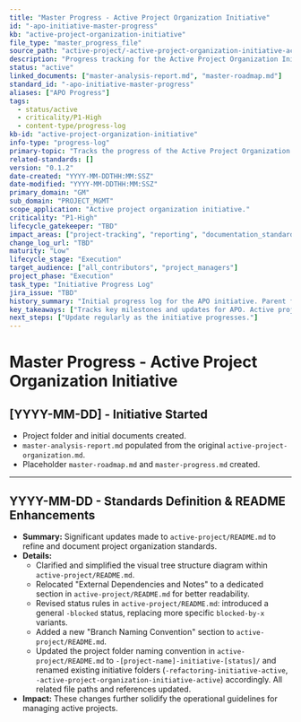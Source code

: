 ```yaml
---
title: "Master Progress - Active Project Organization Initiative"
id: "-apo-initiative-master-progress"
kb: "active-project-organization-initiative"
file_type: "master_progress_file"
source_path: "active-project/-active-project-organization-initiative-active/master-progress.md"
description: "Progress tracking for the Active Project Organization Initiative."
status: "active"
linked_documents: ["master-analysis-report.md", "master-roadmap.md"]
standard_id: "-apo-initiative-master-progress"
aliases: ["APO Progress"]
tags:
  - status/active
  - criticality/P1-High
  - content-type/progress-log
kb-id: "active-project-organization-initiative"
info-type: "progress-log"
primary-topic: "Tracks the progress of the Active Project Organization initiative."
related-standards: []
version: "0.1.2"
date-created: "YYYY-MM-DDTHH:MM:SSZ"
date-modified: "YYYY-MM-DDTHH:MM:SSZ"
primary_domain: "GM"
sub_domain: "PROJECT_MGMT"
scope_application: "Active project organization initiative."
criticality: "P1-High"
lifecycle_gatekeeper: "TBD"
impact_areas: ["project-tracking", "reporting", "documentation_standards"]
change_log_url: "TBD"
maturity: "Low"
lifecycle_stage: "Execution"
target_audience: ["all_contributors", "project_managers"]
project_phase: "Execution"
task_type: "Initiative Progress Log"
jira_issue: "TBD"
history_summary: "Initial progress log for the APO initiative. Parent folder renamed to '-active-project-organization-initiative-active'. Added summary of standards definition and README enhancement work."
key_takeaways: ["Tracks key milestones and updates for APO. Active project guidelines significantly refined in active-project/README.md."]
next_steps: ["Update regularly as the initiative progresses."]
---
```

# Master Progress - Active Project Organization Initiative

## [YYYY-MM-DD] - Initiative Started
- Project folder and initial documents created.
- `master-analysis-report.md` populated from the original `active-project-organization.md`.
- Placeholder `master-roadmap.md` and `master-progress.md` created.

---
## YYYY-MM-DD - Standards Definition & README Enhancements

- **Summary:** Significant updates made to `active-project/README.md` to refine and document project organization standards.
- **Details:**
    - Clarified and simplified the visual tree structure diagram within `active-project/README.md`.
    - Relocated "External Dependencies and Notes" to a dedicated section in `active-project/README.md` for better readability.
    - Revised status rules in `active-project/README.md`: introduced a general `-blocked` status, replacing more specific `blocked-by-x` variants.
    - Added a new "Branch Naming Convention" section to `active-project/README.md`.
    - Updated the project folder naming convention in `active-project/README.md` to `-[project-name]-initiative-[status]/` and renamed existing initiative folders (`-refactoring-initiative-active`, `-active-project-organization-initiative-active`) accordingly. All related file paths and references updated.
- **Impact:** These changes further solidify the operational guidelines for managing active projects.
